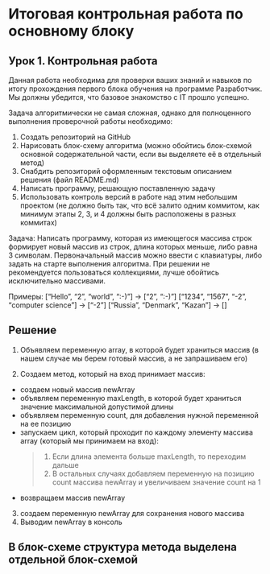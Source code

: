 # Итоговая контрольная работа по основному блоку
## Урок 1. Контрольная работа
Данная работа необходима для проверки ваших знаний и навыков по итогу прохождения первого блока обучения на программе Разработчик. Мы должны убедится, что базовое знакомство с IT прошло успешно.

Задача алгоритмически не самая сложная, однако для полноценного выполнения проверочной работы необходимо:

1. Создать репозиторий на GitHub
2. Нарисовать блок-схему алгоритма (можно обойтись блок-схемой основной содержательной части, если вы выделяете её в отдельный метод)
3. Снабдить репозиторий оформленным текстовым описанием решения (файл README.md)
4. Написать программу, решающую поставленную задачу
5. Использовать контроль версий в работе над этим небольшим проектом (не должно быть так, что всё залито одним коммитом, как минимум этапы 2, 3, и 4 должны быть расположены в разных коммитах)

Задача: Написать программу, которая из имеющегося массива строк формирует новый массив из строк, длина которых меньше, либо равна 3 символам. Первоначальный массив можно ввести с клавиатуры, либо задать на старте выполнения алгоритма. При решении не рекомендуется пользоваться коллекциями, лучше обойтись исключительно массивами.

Примеры:
[“Hello”, “2”, “world”, “:-)”] → [“2”, “:-)”]
[“1234”, “1567”, “-2”, “computer science”] → [“-2”]
[“Russia”, “Denmark”, “Kazan”] → []

## Решение

1. Объявляем переменную array, в которой будет храниться массив (в нашем случае мы берем готовый массив, а не запрашиваем его)

2. Создаем метод, который на вход принимает массив:
 - создаем новый массив newArray
 - объявляем переменную maxLength, в которой будет храниться значение максимальной допустимой длины
 - объявляем переменную count, для добавления нужной переменной на ее позицию
 - запускаем цикл, который проходит по каждому элементу массива array (который мы принимаем на вход): 
    >1. Если длина элемента больше maxLength, то переходим дальше
    >2. В остальных случаях добавляем переменную на позицию count массива newArray и увеличиваем значение count на 1
- возвращаем массив newArray

3. создаем переменную newArray для сохранения нового массива
4. Выводим newArray в консоль

## В блок-схеме структура метода выделена отдельной блок-схемой